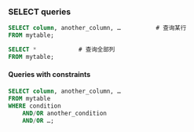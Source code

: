 ### SELECT queries 
``` sql
SELECT column, another_column, …          # 查询某行
FROM mytable;

SELECT *            # 查询全部列
FROM mytable;
```



#### Queries with constraints
```sql
SELECT column, another_column, …
FROM mytable
WHERE condition
    AND/OR another_condition
    AND/OR …;
```
